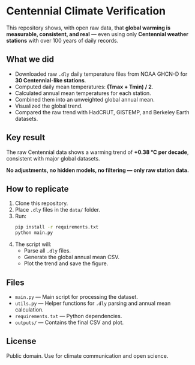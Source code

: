# Centennial Climate Verification

This repository shows, with open raw data, that **global warming is measurable, consistent, and real** — even using only **Centennial weather stations** with over 100 years of daily records.

## What we did

- Downloaded raw `.dly` daily temperature files from NOAA GHCN-D for **30 Centennial-like stations**.
- Computed daily mean temperatures: **(Tmax + Tmin) / 2**.
- Calculated annual mean temperatures for each station.
- Combined them into an unweighted global annual mean.
- Visualized the global trend.
- Compared the raw trend with HadCRUT, GISTEMP, and Berkeley Earth datasets.

## Key result

The raw Centennial data shows a warming trend of **+0.38 °C per decade**, consistent with major global datasets.

**No adjustments, no hidden models, no filtering — only raw station data.**

## How to replicate

1. Clone this repository.
2. Place `.dly` files in the `data/` folder.
3. Run:
   ```bash
   pip install -r requirements.txt
   python main.py
   ```
4. The script will:
   - Parse all `.dly` files.
   - Generate the global annual mean CSV.
   - Plot the trend and save the figure.

## Files

- `main.py` — Main script for processing the dataset.
- `utils.py` — Helper functions for `.dly` parsing and annual mean calculation.
- `requirements.txt` — Python dependencies.
- `outputs/` — Contains the final CSV and plot.

## License

Public domain. Use for climate communication and open science.
